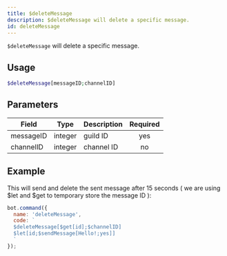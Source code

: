 ```yaml
---
title: $deleteMessage 
description: $deleteMessage will delete a specific message.
id: deleteMessage
---
```


`$deleteMessage` will delete a specific message.

## Usage

```php
$deleteMessage[messageID;channelID]
```

## Parameters 


| Field     | Type    | Description                                        | Required |
|-----------|---------|----------------------------------------------------| :------: |
| messageID    | integer  | guild ID                             | yes      |
| channelID     | integer  | channel ID        | no       |


## Example

This will send and delete the sent message after 15 seconds ( we are using $let and $get to temporary store the message ID ):

```javascript
bot.command({
  name: 'deleteMessage',
  code: `
  $deleteMessage[$get[id];$channelID]
  $let[id;$sendMessage[Hello!;yes]]
  `
});
```